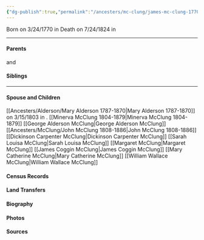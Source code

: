 ```yaml
---
{"dg-publish":true,"permalink":"/ancesters/mc-clung/james-mc-clung-1770-1824/","tags":["James-McClung"]}
---
```


Born on  3/24/1770 in <!-- link to place -->
Death on 7/24/1824 in <!-- link to place -->

---
#### Parents

<!-- Link to father --> and <!-- Link to mother-->
#### Siblings
<!-- Link to sibling -->

---
#### Spouse and Children
[[Ancesters/Alderson/Mary Alderson 1787-1870\|Mary Alderson 1787-1870]] on 3/15/1803 in <!-- link to place -->.
[[Minerva McClung 1804-1879\|Minerva McClung 1804-1879]]
[[George Alderson McClung\|George Alderson McClung]]
[[Ancesters/McClung/John McClung 1808-1886\|John McClung 1808-1886]]
[[Dickinson Carpenter McClung\|Dickinson Carpenter McClung]]
[[Sarah Louisa McClung\|Sarah Louisa McClung]]
[[Margaret McClung\|Margaret McClung]]
[[James Coggin McClung\|James Coggin McClung]]
[[Mary Catherine McClung\|Mary Catherine McClung]]
[[William Wallace McClung\|William Wallace McClung]]

#### Census Records

#### Land Transfers

#### Biography

#### Photos

#### Sources

